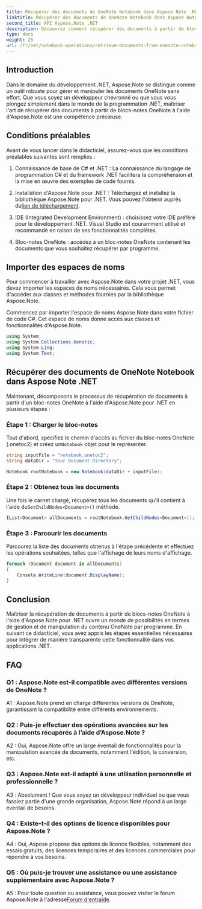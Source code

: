 ```yaml
---
title: Récupérer des documents de OneNote Notebook dans Aspose Note .NET
linktitle: Récupérer des documents de OneNote Notebook dans Aspose Note .NET
second_title: API Aspose.Note .NET
description: Découvrez comment récupérer des documents à partir de blocs-notes OneNote par programmation à l'aide d'Aspose.Note pour .NET, permettant une intégration et une manipulation transparentes.
type: docs
weight: 25
url: /fr/net/notebook-operations/retrieve-documents-from-onenote-notebook/
---
```

## Introduction

Dans le domaine du développement .NET, Aspose.Note se distingue comme un outil robuste pour gérer et manipuler les documents OneNote sans effort. Que vous soyez un développeur chevronné ou que vous vous plongez simplement dans le monde de la programmation .NET, maîtriser l'art de récupérer des documents à partir de blocs-notes OneNote à l'aide d'Aspose.Note est une compétence précieuse.

## Conditions préalables

Avant de vous lancer dans le didacticiel, assurez-vous que les conditions préalables suivantes sont remplies :

1. Connaissance de base de C# et .NET : La connaissance du langage de programmation C# et du framework .NET facilitera la compréhension et la mise en œuvre des exemples de code fournis.

2.  Installation d'Aspose.Note pour .NET : Téléchargez et installez la bibliothèque Aspose.Note pour .NET. Vous pouvez l'obtenir auprès du[lien de téléchargement](https://releases.aspose.com/note/net/).

3. IDE (Integrated Development Environment) : choisissez votre IDE préféré pour le développement .NET. Visual Studio est couramment utilisé et recommandé en raison de ses fonctionnalités complètes.

4. Bloc-notes OneNote : accédez à un bloc-notes OneNote contenant les documents que vous souhaitez récupérer par programme.

## Importer des espaces de noms

Pour commencer à travailler avec Aspose.Note dans votre projet .NET, vous devez importer les espaces de noms nécessaires. Cela vous permet d'accéder aux classes et méthodes fournies par la bibliothèque Aspose.Note.

Commencez par importer l'espace de noms Aspose.Note dans votre fichier de code C#. Cet espace de noms donne accès aux classes et fonctionnalités d'Aspose.Note.

```csharp
using System;
using System.Collections.Generic;
using System.Linq;
using System.Text;
```

## Récupérer des documents de OneNote Notebook dans Aspose Note .NET

Maintenant, décomposons le processus de récupération de documents à partir d'un bloc-notes OneNote à l'aide d'Aspose.Note pour .NET en plusieurs étapes :

### Étape 1 : Charger le bloc-notes

 Tout d'abord, spécifiez le chemin d'accès au fichier du bloc-notes OneNote (.onetoc2) et créez un`Notebook` objet pour le représenter.

```csharp
string inputFile = "notebook.onetoc2";
string dataDir = "Your Document Directory";

Notebook rootNotebook = new Notebook(dataDir + inputFile);
```

### Étape 2 : Obtenez tous les documents

 Une fois le carnet chargé, récupérez tous les documents qu'il contient à l'aide du`GetChildNodes<Document>()` méthode.

```csharp
IList<Document> allDocuments = rootNotebook.GetChildNodes<Document>();
```

### Étape 3 : Parcourir les documents

Parcourez la liste des documents obtenus à l'étape précédente et effectuez les opérations souhaitées, telles que l'affichage de leurs noms d'affichage.

```csharp
foreach (Document document in allDocuments) 
{
    Console.WriteLine(document.DisplayName);
}
```

## Conclusion

Maîtriser la récupération de documents à partir de blocs-notes OneNote à l'aide d'Aspose.Note pour .NET ouvre un monde de possibilités en termes de gestion et de manipulation du contenu OneNote par programme. En suivant ce didacticiel, vous avez appris les étapes essentielles nécessaires pour intégrer de manière transparente cette fonctionnalité dans vos applications .NET.

## FAQ

### Q1 : Aspose.Note est-il compatible avec différentes versions de OneNote ?

A1 : Aspose.Note prend en charge différentes versions de OneNote, garantissant la compatibilité entre différents environnements.

### Q2 : Puis-je effectuer des opérations avancées sur les documents récupérés à l’aide d’Aspose.Note ?

A2 : Oui, Aspose.Note offre un large éventail de fonctionnalités pour la manipulation avancée de documents, notamment l'édition, la conversion, etc.

### Q3 : Aspose.Note est-il adapté à une utilisation personnelle et professionnelle ?

A3 : Absolument ! Que vous soyez un développeur individuel ou que vous fassiez partie d'une grande organisation, Aspose.Note répond à un large éventail de besoins.

### Q4 : Existe-t-il des options de licence disponibles pour Aspose.Note ?

A4 : Oui, Aspose propose des options de licence flexibles, notamment des essais gratuits, des licences temporaires et des licences commerciales pour répondre à vos besoins.

### Q5 : Où puis-je trouver une assistance ou une assistance supplémentaire avec Aspose.Note ?

 A5 : Pour toute question ou assistance, vous pouvez visiter le forum Aspose.Note à l'adresse[Forum d'entraide](https://forum.aspose.com/c/note/28).